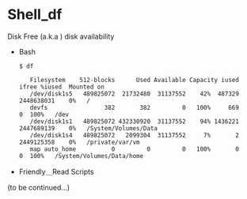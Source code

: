 # Shell_df
Disk Free (a.k.a ) disk availability

* Bash

      $ df
         
         Filesystem    512-blocks      Used Available Capacity iused      ifree %iused  Mounted on
         /dev/disk1s5   489825072  21732480  31137552    42%  487329 2448638031    0%   /
         devfs                382       382         0   100%     669          0  100%   /dev
         /dev/disk1s1   489825072 432330920  31137552    94% 1436221 2447689139    0%   /System/Volumes/Data
         /dev/disk1s4   489825072   2099304  31137552     7%       2 2449125358    0%   /private/var/vm
         map auto_home          0         0         0   100%       0          0  100%   /System/Volumes/Data/home
   
* Friendly＿Read Scripts

(to be continued...)
        
         
         




